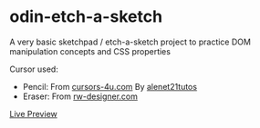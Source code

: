 # odin-etch-a-sketch
A very basic sketchpad / etch-a-sketch project to practice DOM manipulation concepts and CSS properties


Cursor used:
- Pencil: From <a href="https://www.cursors-4u.com">cursors-4u.com</a> By <a href="https://ani.cursors-4u.net/others/oth-9/oth838.cur">alenet21tutos</a>
- Eraser: From <a href="http://www.rw-designer.com/cursor-detail/72976">rw-designer.com</a>

<a href="https://tnorphel.github.io/odin-etch-a-sketch/">Live Preview</a>